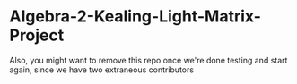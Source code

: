 # Algebra-2-Kealing-Light-Matrix-Project

Also, you might want to remove this repo once we're done testing and start again, since we have two extraneous contributors
